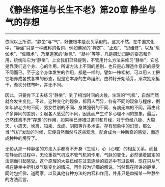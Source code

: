 # 《静坐修道与长生不老》第20章 静坐与气的存想

------

依照以上所讲，“静坐”与“气”，好像根本是没关系似的。这又不然，在中国文化中，“静坐”只是一种统称的名词，例如佛家的“禅定”、“止观”、“思维修”，以及“瑜伽术”、“催眠术”，乃至道家的“胎息”、“凝神”等等，凡是摄动归静的姿态和作用，统统叫它为“静坐”。上文我们已经提到，不管用什么方法来修习“静坐”，它总是靠我们这个身、心的作用。所谓方法上不同的差别，也只是心理造作意识的感受不同而已。至于这个身体发生的作用，都是一样的。譬如一株松树，可以用人工把它培养成各式各样的形态，但是它本身的生命组织，由种籽开始萌芽，渐次抽条挺干，渐次分枝布叶，并无不同。

因此，只要肯下工夫练习“静坐”，到了相当时间的火候，生理的“气机”，自然而然就会发生变化。不过，这种变化的现象，都因人而异，各有不同的现象与程序，例如年龄老少的不同、男女性别的不同、身体强弱的不同、有病无病的不同。再由此许多异同的差别，引起各人感受的不同，因此而产生许多心理不同的想象，最后，仍然还离不开“存想”的作用，如果稍已涉猎过道书和丹经，对于奇经八脉、大周天、小周天、坎离、铅汞、龙虎、阴阳等许多术语，存有想象中的幻觉，那么当“气机”发动的时候，它便自然而然与这些观念，配合成为一种新奇的感受，而造成种种的境界了。

无论从那一种静坐的方法入手都离不开身（生理）、心（心理）的相互关系，而且在静坐的过程中，无论重视气机或不管气机的作用，气脉的变化，必然循着固定的法则而引起感受。这个原理的大要已经在过去连续的叙述中有过说明，现在只从气机在静坐中所引发气脉变化的情况，再作较为详细的解说。当然现在所讲的静坐，同时包括佛、道两家，以及其他各种方法的内容和作用，并非只是单指某一种静坐的方法而言。